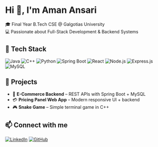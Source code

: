 # Hi 👋, I'm Aman Ansari  
🎓 Final Year B.Tech CSE @ Galgotias University  
💻 Passionate about Full-Stack Development & Backend Systems  

## 🚀 Tech Stack  
![Java](https://img.shields.io/badge/Java-orange?logo=java&logoColor=white)
![C++](https://img.shields.io/badge/C++-00599C?logo=cplusplus&logoColor=white)
![Python](https://img.shields.io/badge/Python-blue?logo=python&logoColor=white)
![Spring Boot](https://img.shields.io/badge/SpringBoot-6DB33F?logo=springboot&logoColor=white)
![React](https://img.shields.io/badge/React-20232A?logo=react&logoColor=61DAFB)
![Node.js](https://img.shields.io/badge/Node.js-43853D?logo=node.js&logoColor=white)
![Express.js](https://img.shields.io/badge/Express.js-000000?logo=express&logoColor=white)
![MySQL](https://img.shields.io/badge/MySQL-4479A1?logo=mysql&logoColor=white)

## 📌 Projects  
- 🛒 **E-Commerce Backend** – REST APIs with Spring Boot + MySQL  
- 💳 **Pricing Panel Web App** – Modern responsive UI + backend  
- 🎮 **Snake Game** – Simple terminal game in C++  

## 📫 Connect with me  
[![LinkedIn](https://img.shields.io/badge/LinkedIn-blue?logo=linkedin&logoColor=white)](https://www.linkedin.com/in/aman-ansari-67b7472ba/)
[![GitHub](https://img.shields.io/badge/GitHub-black?logo=github&logoColor=white)](https://github.com/amanitrix)
